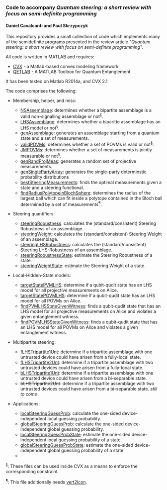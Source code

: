 ### Code to accompany *Quantum steering: a short review with focus on semi-definite programming*
#### Daniel Cavalcanti and Paul Skrzypczyk

This repository provides a small collection of code which implements many of the semidefinite programs presented in the review article "*Quantum steering: a short review with focus on semi-definite programming*".

All code is written in MATLAB and requires:
- [CVX](http://cvxr.com/) - a Matlab-based convex modeling framework
- [QETLAB](http://www.qetlab.com/) - A MATLAB Toolbox for Quantum Entanglement

It has been tested on Matlab R2014a, and CVX 2.1 

The code comprises the following:

- Membership, helper, and misc:
  - [NSAssemblage](https://github.com/paulskrzypczyk/steeringreview/blob/master/NSAssemblage.m): determines whether a bipartite assemblage is a valid non-signalling assemblage or not<sup>§</sup>.
  - [LHSAssemblage](https://github.com/paulskrzypczyk/steeringreview/blob/master/LHSAssemblage.m): determines whether a biparitte assemblage has an LHS model or not<sup>§</sup>.
  - [genAssemblage](https://github.com/paulskrzypczyk/steeringreview/blob/master/genAssemblage.m): generates an assemblage starting from a quantum state and a set of measurements.
  - [validPOVMs](https://github.com/paulskrzypczyk/steeringreview/blob/master/validPOVMs.m): determines whether a set of POVMs is valid or not<sup>§</sup>.
  - [JMPOVMs](https://github.com/paulskrzypczyk/steeringreview/blob/master/JMPOVMs.m): determines whether a set of measurements is jointly measurable or not<sup>§</sup>.
  - [genRandProjMeas](https://github.com/paulskrzypczyk/steeringreview/blob/master/genRandProjMeas.m): generates a random set of projective measurements.
  - [genSinglePartyArray](https://github.com/paulskrzypczyk/steeringreview/blob/master/genSinglePartyArray.m): generates the single-party determinstic probability distributions
  - [bestSteeringMeasurements](https://github.com/paulskrzypczyk/steeringreview/blob/master/bestSteeringMeasurements.m): finds the optimal measurements given a state and a steering functional.
  - [findRadiusPolytopeInBlochSphere](https://github.com/paulskrzypczyk/steeringreview/blob/master/findRadiusPolytopeInBlochSphere.m): determines the radius of the largest ball which can fit inside a polytope contained in the Bloch ball determined by a set of measurements<sup>¶</sup>.

- Steering quantifiers:
  - [steeringRobustness](https://github.com/paulskrzypczyk/steeringreview/blob/master/steeringRobustness.m): calculates the (standard/consistent) Steering Robustness of an assemblage.
  - [steeringWeight](https://github.com/paulskrzypczyk/steeringreview/blob/master/steeringWeight.m): calculates the (standard/consistent) Steering Weight of an assemblage.
  - [steeringLHSRobustness](https://github.com/paulskrzypczyk/steeringreview/blob/master/steeringLHSRobustness.m): calculates the (standard/consistent) Steering LHS-Robustness of an assemblage.
  - [steeringRobustnessState](https://github.com/paulskrzypczyk/steeringreview/blob/master/steeringRobustnessState.m): estimate the Steering Robustness of a state.
  - [steeringWeightState](https://github.com/paulskrzypczyk/steeringreview/blob/master/steeringWeightState.m): estimate the Steering Weight of a state.

- Local-Hidden-State models:
  - [targetStatePVMLHS](https://github.com/paulskrzypczyk/steeringreview/blob/master/targetStatePVMLHS.m): determine if a qubit-qudit state has an LHS model for all projective measurements on Alice.
  - [targetStatePOVMLHS](https://github.com/paulskrzypczyk/steeringreview/blob/master/targetStatePOVMLHS.m): determine if a qubit-qudit state has an LHS model for all POVMs on Alice.
  - [findPVMLHSStateGivenWitness](https://github.com/paulskrzypczyk/steeringreview/blob/master/findPVMLHSStateGivenWitness.m): finds a qubit-qudit state that has an LHS model for all projective measurements on Alice and violates a given entanglement witness.
  - [findPOVMLHSStateGivenWitness](https://github.com/paulskrzypczyk/steeringreview/blob/master/findPOVMLHSStateGivenWitness.m): finds a qubit-qudit state that has an LHS model for all POVMs on Alice and violates a given entanglement witness.  

- Multipartite steering:
  - [fLHSTripartite1Unt](https://github.com/paulskrzypczyk/steeringreview/blob/master/fLHSTripartite1Unt.m): determine if a tripartite assemblage with one untrusted device could have arisen from a fully-local state.
  - [fLHSTripartite2Unt](https://github.com/paulskrzypczyk/steeringreview/blob/master/fLHSTripartite1Unt.m): determine if a tripartite assemblage with two untrusted devices could have arisen from a fully-local state.
  - [bLHSTripartite1Unt](https://github.com/paulskrzypczyk/steeringreview/blob/master/fLHSTripartite1Unt.m): determine if a tripartite assemblage with one untrusted device could have arisen from a bi-separable state.
  - ~~bLHSTripartite2Unt~~: determine if a tripartite assemblage with two untrusted devices could have arisen from a bi-separable state. *still to come*

- Applications:
  - [localSteeringGuessProb](https://github.com/paulskrzypczyk/steeringreview/blob/master/localSteeringGuessProb.m): calculate the one-sided device-independent local guessing probability.
  - [globalSteeringGuessProb](https://github.com/paulskrzypczyk/steeringreview/blob/master/globalSteeringGuessProb.m): calculate the one-sided device-independent global guessing probability. 
  - [localSteeringGuessProbState](https://github.com/paulskrzypczyk/steeringreview/blob/master/localSteeringGuessProbState.m): estimate the one-sided device-independent local guessing probability of a state.
  - [globalSteeringGuessProbState](https://github.com/paulskrzypczyk/steeringreview/blob/master/globalSteeringGuessProb.m): estimate the one-sided device-independent global guessing probability of a state. 
  - 
<sup>§</sup>: These files can be used inside CVX as a means to enforce the corresponding constraint. 

<sup>¶</sup>: This file additionally needs [vert2lcon](http://www.mathworks.com/matlabcentral/fileexchange/30892).
